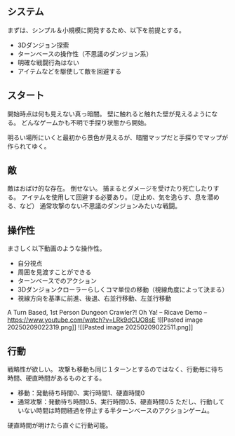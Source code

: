 ## システム

まずは、シンプル＆小規模に開発するため、以下を前提とする。
- 3Dダンジョン探索
- ターンベースの操作性（不思議のダンジョン系）
- 明確な戦闘行為はない
- アイテムなどを駆使して敵を回避する

## スタート

開始時点は何も見えない真っ暗闇。
壁に触れると触れた壁が見えるようになる。
どんなゲームかも不明で手探り状態から開始。

明るい場所にいくと最初から景色が見えるが、暗闇マップだと手探りでマップが作られてゆく。

## 敵

敵はおばけ的な存在。
倒せない。
捕まるとダメージを受けたり死亡したりする。
アイテムを使用して回避する必要あり。（足止め、気を逸らす、息を潜める、など）
通常攻撃のない不思議のダンジョンみたいな戦闘。

## 操作性

まさしく以下動画のような操作性。
- 自分視点
- 周囲を見渡すことができる
- ターンベースでのアクション
- 3Dダンジョンクローラーらしくコマ単位の移動（視線角度によって決まる）
- 視線方向を基準に前進、後退、右並行移動、左並行移動

A Turn Based, 1st Person Dungeon Crawler?! Oh Ya! – Ricave Demo –
https://www.youtube.com/watch?v=LRk9dCUO8sE
![[Pasted image 20250209022319.png]]
![[Pasted image 20250209022511.png]]

## 行動

戦略性が欲しい。
攻撃も移動も同じ１ターンとするのではなく、行動毎に待ち時間、硬直時間があるものとする。
- 移動：発動待ち時間0、実行時間1、硬直時間0
- 通常攻撃：発動待ち時間0.5、実行時間0.5、硬直時間0.5
ただし、行動していない時間は時間経過を停止する半ターンベースのアクションゲーム。

硬直時間が明けたら直ぐに行動可能。